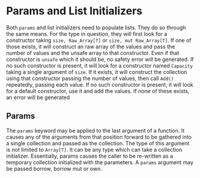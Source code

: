 # Params and List Initializers

Both `params` and list initializers need to populate lists. They do so through the same means. For the type in question, they will first look for a constructor taking `size, Raw_Array[T]` or `size, mut Raw_Array[T]`. If one of those exists, it will construct an raw array of the values and pass the number of values and the unsafe array to that constructor. Even if that constructor is `unsafe` which it should be, no safety error will be generated. If no such constructor is present, it will look for a constructor named `Capacity` taking a single argument of `size`. If it exists, it will construct the collection using that constructor passing the number of values, then call `Add()` repeatedly, passing each value. If no such constructor is present, it will look for a default constructor, use it and add the values. If none of these exists, an error will be generated

## Params

The `params` keyword may be applied to the last argument of a function. It causes any of the arguments from that position forward to be gathered into a single collection and passed as the collection. The type of this argument is not limited to `Array[T]`. It can be any type which can take a collection initializer. Essentially, params causes the caller to be re-written as a temporary collection initialized with the parameters. A `params` argument may be passed borrow, borrow mut or own.

